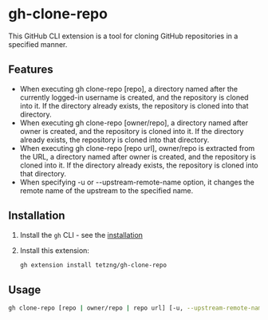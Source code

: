# gh-clone-repo

This GitHub CLI extension is a tool for cloning GitHub repositories in a specified manner.

## Features

- When executing gh clone-repo [repo], a directory named after the currently logged-in username is created, and the repository is cloned into it. If the directory already exists, the repository is cloned into that directory.
- When executing gh clone-repo [owner/repo], a directory named after owner is created, and the repository is cloned into it. If the directory already exists, the repository is cloned into that directory.
- When executing gh clone-repo [repo url], owner/repo is extracted from the URL, a directory named after owner is created, and the repository is cloned into it. If the directory already exists, the repository is cloned into that directory.
- When specifying -u <string> or --upstream-remote-name <string> option, it changes the remote name of the upstream to the specified name.

## Installation

1. Install the `gh` CLI - see the [installation](https://github.com/cli/cli#installation)

2. Install this extension:

   ```sh
   gh extension install tetzng/gh-clone-repo
   ```

## Usage

```sh
gh clone-repo [repo | owner/repo | repo url] [-u, --upstream-remote-name <string>]
```
